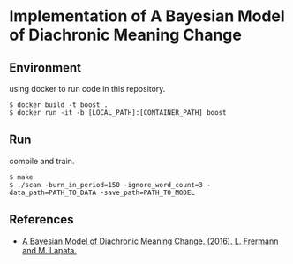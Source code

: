 # Implementation of A Bayesian Model of Diachronic Meaning Change

## Environment

using docker to run code in this repository.

```
$ docker build -t boost .
$ docker run -it -b [LOCAL_PATH]:[CONTAINER_PATH] boost
```

## Run

compile and train.

```
$ make
$ ./scan -burn_in_period=150 -ignore_word_count=3 -data_path=PATH_TO_DATA -save_path=PATH_TO_MODEL
```

## References

- [A Bayesian Model of Diachronic Meaning Change. (2016). L. Frermann and M. Lapata.](https://www.aclweb.org/anthology/Q16-1003.pdf)